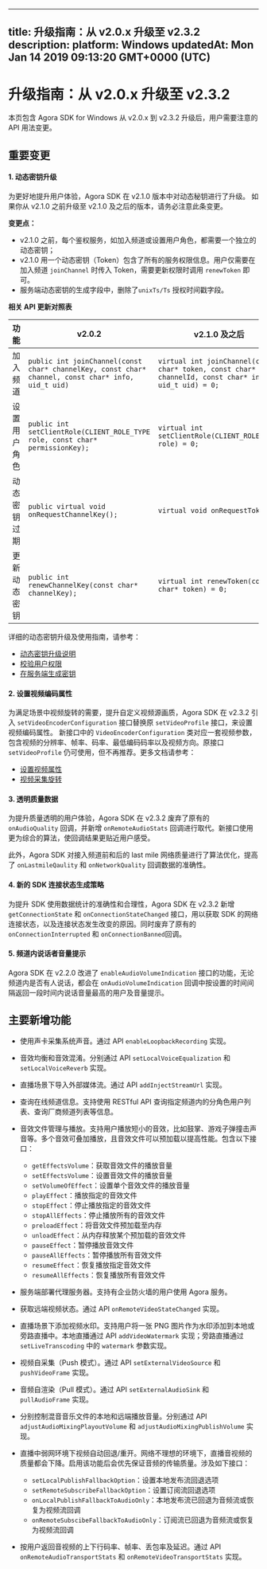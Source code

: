 
---
title: 升级指南：从 v2.0.x 升级至 v2.3.2 
description: 
platform: Windows
updatedAt: Mon Jan 14 2019 09:13:20 GMT+0000 (UTC)
---
# 升级指南：从 v2.0.x 升级至 v2.3.2 
本页包含 Agora SDK for Windows 从 v2.0.x 到 v2.3.2 升级后，用户需要注意的 API 用法变更。

## 重要变更

#### 1. 动态密钥升级

为更好地提升用户体验，Agora SDK 在 v2.1.0 版本中对动态秘钥进行了升级。 如果你从 v2.1.0 之前升级至 v2.1.0 及之后的版本，请务必注意此条变更。

**变更点：**

- v2.1.0 之前，每个鉴权服务，如加入频道或设置用户角色，都需要一个独立的动态密钥；
- v2.1.0 用一个动态密钥（Token）包含了所有的服务权限信息。用户仅需要在加入频道 `joinChannel` 时传入  Token，需要更新权限时调用 `renewToken` 即可。
- 服务端动态密钥的生成字段中，删除了`unixTs/Ts` 授权时间戳字段。

**相关 API 更新对照表**

| **功能**     | **v2.0.2**                                                   | **v2.1.0** 及之后                                            |
| ------------ | ------------------------------------------------------------ | ------------------------------------------------------------ |
| 加入频道     | `public int joinChannel(const char* channelKey, const char* channel, const char* info, uid_t uid)` | `virtual int joinChannel(const char* token, const char* channelId, const char* info, uid_t uid) = 0;` |
| 设置用户角色 | `public int setClientRole(CLIENT_ROLE_TYPE role, const char* permissionKey);` | `virtual int setClientRole(CLIENT_ROLE_TYPE role) = 0;`      |
| 动态密钥过期 | `public virtual void onRequestChannelKey();`                 | `virtual void onRequestToken();`                             |
| 更新动态密钥 | `public int renewChannelKey(const char* channelKey);`        | `virtual int renewToken(const char* token) = 0;`             |

详细的动态密钥升级及使用指南，请参考：

- [动态密钥升级说明](../../cn/Interactive%20Broadcast/token_migration.md)
- [校验用户权限](../../cn/Interactive%20Broadcast/token.md)
- [在服务端生成密钥](../../cn/Interactive%20Broadcast/token_server.md)

#### 2. 设置视频编码属性

为满足场景中视频旋转的需要，提升自定义视频源画质，Agora SDK 在 v2.3.2 引入 `setVideoEncoderConfiguration` 接口替换原 `setVideoProfile` 接口，来设置视频编码属性。 新接口中的 `VideoEncoderConfiguration` 类对应一套视频参数，包含视频的分辨率、帧率、码率、最低编码码率以及视频方向。原接口 `setVideoProfile` 仍可使用，但不再推荐。更多文档请参考：

- [设置视频属性](../../cn/Interactive%20Broadcast/videoProfile_windows.md)
- [视频采集旋转](../../cn/Interactive%20Broadcast/rotation_guide_android.md)

#### 3. 透明质量数据

为提升质量透明的用户体验，Agora SDK 在 v2.3.2 废弃了原有的 `onAudioQuality` 回调，并新增 `onRemoteAudioStats` 回调进行取代。新接口使用更为综合的算法，使回调结果更贴近用户感受。

此外，Agora SDK 对接入频道前和后的 last mile 网络质量进行了算法优化，提高了 `onLastmileQaulity` 和 `onNetworkQuality` 回调数据的准确性。


#### 4. 新的 SDK 连接状态生成策略

为提升 SDK 使用数据统计的准确性和合理性，Agora SDK 在 v2.3.2 新增 `getConnectionState` 和 `onConnectionStateChanged` 接口，用以获取 SDK 的网络连接状态，以及连接状态发生改变的原因。同时废弃了原有的 `onConnectionInterrupted` 和 `onConnectionBanned`回调。

#### 5. 频道内说话者音量提示

Agora SDK 在 v2.2.0 改进了 `enableAudioVolumeIndication` 接口的功能，无论频道内是否有人说话，都会在 `onAudioVolumeIndication` 回调中按设置的时间间隔返回一段时间内说话音量最高的用户及音量提示。

## 主要新增功能

- 使用声卡采集系统声音。通过 API `enableLoopbackRecording` 实现。
- 音效均衡和音效混淆。分别通过 API `setLocalVoiceEqualization` 和 `setLocalVoiceReverb` 实现。
- 直播场景下导入外部媒体流。通过 API `addInjectStreamUrl` 实现。
- 查询在线频道信息。支持使用 RESTful API 查询指定频道内的分角色用户列表、查询厂商频道列表等信息。
- 音效文件管理与播放。支持用户播放短小的音效，比如鼓掌、游戏子弹撞击声音等。多个音效可叠加播放，且音效文件可以预加载以提高性能。包含以下接口：

  - `getEffectsVolume`：获取音效文件的播放音量
  - `setEffectsVolume`：设置音效文件的播放音量
  - `setVolumeOfEffect`：设置单个音效文件的播放音量
  - `playEffect`：播放指定的音效文件
  - `stopEffect`：停止播放指定的音效文件
  - `stopAllEffects`：停止播放所有的音效文件
  - `preloadEffect`：将音效文件预加载至内存
  - `unloadEffect`：从内存释放某个预加载的音效文件
  - `pauseEffect`：暂停播放音效文件
  - `pauseAllEffects`：暂停播放所有音效文件
  - `resumeEffect`：恢复播放指定音效文件
  - `resumeAllEffects`：恢复播放所有音效文件
  
- 服务端部署代理服务器。支持有企业防火墙的用户使用 Agora 服务。
- 获取远端视频状态。通过 API `onRemoteVideoStateChanged` 实现。
- 直播场景下添加视频水印。支持用户将一张 PNG 图片作为水印添加到本地或旁路直播中。本地直播通过 API `addVideoWatermark` 实现；旁路直播通过 `setLiveTranscoding` 中的 `watermark` 参数实现。
- 视频自采集（Push 模式）。通过 API `setExternalVideoSource` 和 `pushVideoFrame` 实现。
- 音频自渲染（Pull 模式）。通过 API `setExternalAudioSink` 和 `pullAudioFrame` 实现。
- 分别控制混音音乐文件的本地和远端播放音量。分别通过 API `adjustAudioMixingPlayoutVolume` 和 `adjustAudioMixingPublishVolume` 实现。
- 直播中弱网环境下视频自动回退/重开。网络不理想的环境下，直播音视频的质量都会下降。启用该功能后会优先保证音频的传输质量。涉及如下接口：

  - `setLocalPublishFallbackOption`：设置本地发布流回退选项 
  - `setRemoteSubscribeFallbackOption`：设置订阅流回退选项
  - `onLocalPublishFallbackToAudioOnly`：本地发布流已回退为音频流或恢复为视频流回调
  - `onRemoteSubscibeFallbackToAudioOnly`：订阅流已回退为音频流或恢复为视频流回调
 
- 按用户返回音视频的上下行码率、帧率、丢包率及延迟。通过 API `onRemoteAudioTransportStats` 和 `onRemoteVideoTransportStats` 实现。


